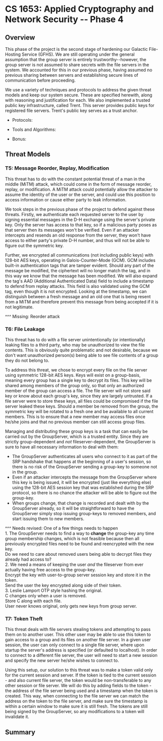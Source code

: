 # CS 1653: Applied Cryptography and Network Security -- Phase 4 #
## Overview ##

This phase of the project is the second stage of hardening our Galactic File-Hosting Service (GFHS). We are still operating under the general assumption that the group server is entirely trustworthy--however, the group server is not assumed to share secrets with the file servers in the system. We accounted for this in our previous phase, having assumed no previous sharing between servers and establishing secure lines of communication before proceeding.  

We use a variety of techniques and protocols to address the given threat models and keep our system secure. These are specified herewith, along with reasoning and justification for each. We also implemented a trusted public key infrastructure, called Trent. This server provides public keys for registered file servers. Trent's public key serves as a trust anchor.

*   Protocols:


*   Tools and Algorithms:
  <!-- RSA-2048
  AES-128
  GCM & GMAC -->
*   Bonus:  

## Threat Models ##
### T5: Message Reorder, Replay, Modification ###
This threat has to do with the constant potential threat of a man in the middle (MiTM) attack, which could come in the form of message reorder, replay, or modification. A MiTM attack could potentially allow the attacker to assume the identity of the user or the server, and could use this position to access information or cause either party to leak information.

We took steps in the previous phase of the project to defend against these threats. Firstly, we authenticate each requested server to the user by signing essential messages in the D-H exchange using the server's private key. Only the server has access to that key, so if a malicious party poses as that server then its messages won't be verified. Even if an attacker intercepts and resends an old response from the server, they won't have access to either party's private D-H number, and thus will not be able to figure out the symmetric key.  

Further, we encrypted all communications (not including public keys) with 128-bit AES keys, operating in Galois-Counter-Mode (GCM). GCM includes built-in authentication tags that are tamper evident. Should any part of the message be modified, the ciphertext will no longer match the tag, and in this way we know that the message has been modified. We will also expand the tag's AAD (Additional Authenticated Data) field to include a timestamp to defend from replay attacks. This field is also validated using the GCM tag, even though it is not encrypted. Looking at the timestamp, we can distinguish between a fresh message and an old one that is being resent from a MiTM and therefore prevent this message from being accepted if it is not legitimate.

^^^ Missing: Reorder attack

### T6: File Leakage ###
This threat has to do with a file server unintentionally (or intentionally) leaking files to a third party, who may be unauthorized to view the file contents. This is obviously quite problematic and not desirable, because we don't want unauthorized person(s) being able to see file contents of a group they do not belong to.

To address this threat, we chose to encrypt every file on the file server using symmetric 128-bit AES keys. Keys will exist on a group-basis, meaning every group has a single key to decrypt its files. This key will be shared among members of the group only, so that only an authorized member of the group can access a file. The file server will not store said key or know about each group's key, since they are largely untrusted. If a file server were to store these keys, all files could be compromised if the file server leaked these keys. Should a member be removed from the group, the symmetric key will be rotated to a fresh one and be available to all current members. This is to ensure that a new member may access files once he/she joins and that no previous member can still access group files.  

Managing and distributing these group keys is a task that can easily be carried out by the GroupServer, which is a trusted entity. Since they are strictly group-dependent and *not* fileserver-dependent, the GroupServer is sure to have all necessary information to deal with them:  
-   The GroupServer authenticates all users who connect to it as part of the SRP handshake that happens at the beginning of a user's session, so there is no risk of the GroupServer sending a group-key to someone not in the group.  
-   Even if an attacker intercepts the message from the GroupServer where this key is being issued, it will be encrypted (just like everything else) using the 128-bit AES session key that was established during the SRP protocol, so there is no chance the attacker will be able to figure out the group-key.  
-   When groups change, that change is recorded and dealt with by the GroupServer already, so it will be straightforward to have the GroupServer simply stop issuing group-keys to removed members, and start issuing them to new members.  

^^^ Needs revised: One of a few things needs to happen  
    1.  The GroupServer needs to find a way to **change** the group-key any time group membership changes, which is not feasible because then all previously encrypted files need to be found and reencrypted with the new key.   
    Do we need to care about removed users being able to decrypt files they already had access to?  
    2.  We need a means of keeping the user *and* the fileserver from ever actually having free access to the group-key.  
    Encrypt the key with user-to-group server session key and store it in the token.  
    Send the user the key encrypted along side of their token.  
    3.  Leslie Lamport OTP style hashing the original.  
    C changes only when a user is removed.  
    Store C along with each file.  
    User never knows original, only gets new keys from group server.  

### T7: Token Theft ###
<!-- - A token currently contains information about its subject
- When verifying a token, need to bind/auth subject of token to user's identity
- "ensuring that any stolen tokens are usable only on the server at which the theft took place" ???? -->
This threat deals with file servers stealing tokens and attempting to pass them on to another user. This other user may be able to use this token to gain access to a group and its files on another file server. In a given user session, the user can only connect to a single file server, where upon startup the server's address is specified (or defaulted to localhost). In order to connect to a different file server, the user will need to start a new session and specify the new server he/she wishes to connect to.

Using this setup, our solution to this threat was to make a token valid only for the current session and server. If the token is tied to the current session - and also current file server, the token would be non-transferable to any other session or file server. We will do this by adding fields to the token - the address of the file server being used and a timestamp when the token is created. This way, when connecting to the file server we can match the address on the token to the file server, and make sure the timestamp is within a certain window to make sure it is still fresh. The tokens are still being signed by the GroupServer, so any modifications to a token will invalidate it.

## Summary ##
